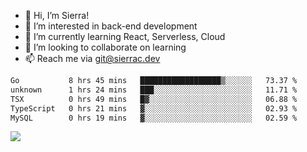 - 👋 Hi, I’m Sierra!
- 👀 I’m interested in back-end development
- 🌱 I’m currently learning React, Serverless, Cloud
- 💞️ I’m looking to collaborate on learning
- 📫 Reach me via git@sierrac.dev

<!--START_SECTION:waka-->

```txt
Go           8 hrs 45 mins   ██████████████████▒░░░░░░   73.37 %
unknown      1 hrs 24 mins   ███░░░░░░░░░░░░░░░░░░░░░░   11.71 %
TSX          0 hrs 49 mins   █▓░░░░░░░░░░░░░░░░░░░░░░░   06.88 %
TypeScript   0 hrs 21 mins   ▓░░░░░░░░░░░░░░░░░░░░░░░░   02.93 %
MySQL        0 hrs 19 mins   ▓░░░░░░░░░░░░░░░░░░░░░░░░   02.59 %
```

<!--END_SECTION:waka-->


![](https://hit.yhype.me/github/profile?user_id=7351311)
